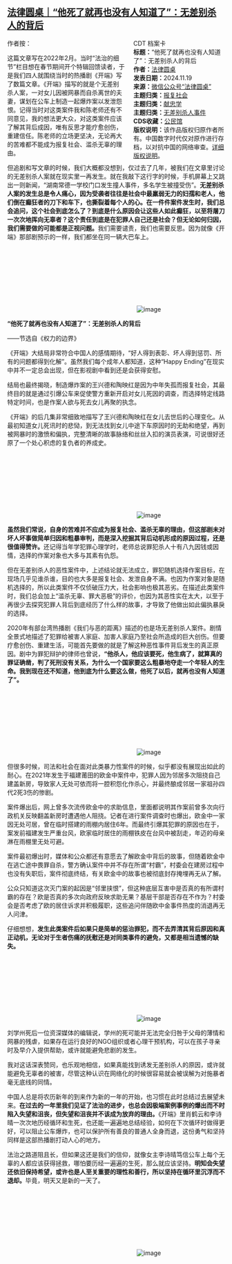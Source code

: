 <!--1732013789000-->
[法律圆桌｜“他死了就再也没有人知道了”：无差别杀人的背后](https://chinadigitaltimes.net/chinese/713237.html)
------

<div style="width:42%;float:right;padding-left:20px"><div class="su-spoiler su-spoiler-style-fancy su-spoiler-icon-chevron-circle" data-scroll-offset="0" data-anchor-in-url="no"><div class="su-spoiler-title" tabindex="0" role="button"><span class="su-spoiler-icon"></span>CDT 档案卡</div><div class="su-spoiler-content su-u-clearfix su-u-trim"><strong>标题：</strong>“他死了就再也没有人知道了”：无差别杀人的背后<br><strong>作者：</strong><a href="https://chinadigitaltimes.net/space/法律圆桌" target="_blank">法律圆桌</a><br><strong>发表日期：</strong>2024.11.19<br><strong>来源：</strong><a href="https://archive.ph/?url=原文" target="_blank">微信公众号“法律圆桌”</a><br><strong>主题归类：</strong><a href="https://chinadigitaltimes.net/space/报复社会" target="_blank">报复社会</a><br><strong>主题归类：</strong><a href="https://chinadigitaltimes.net/space/献忠学" target="_blank">献忠学</a><br><strong>主题归类：</strong><a href="https://chinadigitaltimes.net/space/无差别杀人事件" target="_blank">无差别杀人事件</a><br><strong>CDS收藏：</strong><a href="https://chinadigitaltimes.net/space/%E5%85%AC%E6%B0%91%E9%A6%86" target="_blank" rel="noopener">公民馆</a><br><strong>版权说明：</strong>该作品版权归原作者所有。中国数字时代仅对原作进行存档，以对抗中国的网络审查。<a href="https://chinadigitaltimes.net/chinese/copyright">详细版权说明</a>。</div></div></div><p>作者按：</p><p>这篇文章写在2022年2月。当时“法治的细节”栏目想在春节期间开个特辑回馈读者，于是我们四人就围绕当时的热播剧《开端》写了数篇文章。《开端》描写的就是个无差别杀人案，一对女儿因被网暴而自杀离世的夫妻，谋划在公车上制造一起爆炸案以发泄怨恨。记得当时对这类案件我和陈老师还有不同意见，我的想法更大众，对这类案件应该了解其背后成因，唯有反思才能疗愈创伤，重建信任。陈老师的立场更坚决，无论再大的苦难都不能成为报复社会、滥杀无辜的理由。</p><p>但追剧和写文章的时候，我们大概都没想到，仅过去了几年，被我们在文章里讨论的无差别杀人案就在现实里一再发生。就在我敲下这行字的时候，手机屏幕上又跳出一则新闻，“湖南常德一学校门口发生撞人事件，多名学生被撞受伤”。<strong>无差别杀人案的发生总是令人痛心，因为受袭者往往是社会中最羸弱无力的妇孺和老人，他们倒在癫狂者的刀下和车下，也撕裂着每个人的心。在一件件案件发生时，我们总会追问，这个社会到底怎么了？到底是什么原因会让这些人如此癫狂，以至将屠刀一次次地挥向无辜者？这个责任到底是在犯罪人自己还是社会？但无论如何归因，我们需要做的可能都是正视问题。</strong>我们需要谴责，我们也需要反思。因为就像《开端》那部剧预示的一样，我们都坐在同一辆大巴车上。</p><p><img decoding="async" src="data:image/svg+xml,%3Csvg%20xmlns='http://www.w3.org/2000/svg'%20viewBox='0%200%200%200'%3E%3C/svg%3E" alt="image" data-lazy-src="https://chinadigitaltimes.net/chinese/files/2024/11/post-713237-673c6edd6f9ff."><noscript><img decoding="async" src="https://chinadigitaltimes.net/chinese/files/2024/11/post-713237-673c6edd6f9ff." alt="image"></noscript></p><p><strong>“他死了就再也没有人知道了”：无差别杀人的背后‍‍</strong></p><p>——节选自《权力的边界》</p><p>《开端》大结局非常符合中国人的感情期待，“好人得到表彰、坏人得到惩罚、所有的问题都得到化解”。虽然我们每个成年人都知道，这种“Happy Ending”在现实中并不一定总会出现，但在影视剧中看到还是会获得安慰。</p><p>结局也最终揭晓，制造爆炸案的王兴德和陶映红是因为中年失孤而报复社会，其最终目的就是通过引爆公车来促使警方重新开启对女儿死因的调查，而选择特定线路特定时间，也是作案人欲与死去女儿再聚的执念。</p><p>《开端》的后几集非常细致地描写了王兴德和陶映红在女儿去世后的心理变化。从最初知道女儿死讯时的悲恸，到无法找到女儿中途下车原因时的无助和绝望，再到被网暴时的激愤和偏执，完整清晰的故事脉络和丝丝入扣的演员表演，可说很好还原了一个处心积虑的复仇者的养成史。</p><p><img decoding="async" src="data:image/svg+xml,%3Csvg%20xmlns='http://www.w3.org/2000/svg'%20viewBox='0%200%200%200'%3E%3C/svg%3E" alt="image" data-lazy-src="https://chinadigitaltimes.net/chinese/files/2024/11/post-713237-673c6edd7754c."><noscript><img decoding="async" src="https://chinadigitaltimes.net/chinese/files/2024/11/post-713237-673c6edd7754c." alt="image"></noscript></p><p><strong>虽然我们常说，自身的苦难并不应成为报复社会、滥杀无辜的理由，但这部剧未对坏人坏事做简单归因和粗暴审判，而是深入挖掘其背后动机形成的原因过程，还是很值得赞许。</strong>还记得当年学犯罪心理学时，老师总说罪犯杀人十有八九因钱或因情，选择的作案对象也大多与其素有仇怨。</p><p>但在无差别杀人的恶性案件中，上述结论就无法成立，罪犯随机选择作案目标，在现场几乎见谁杀谁，目的也大多是报复社会、发泄自身不满。也因为作案对象是随机选择的，所以此类案件不仅侦破压力大，社会影响也极其恶劣。在描述此类案件时，我们总会加上“滥杀无辜、罪大恶极”的评价，也因为其恶性实在太大，以至于再很少去探究犯罪人背后到底经历了什么样的故事，才导致了他做出如此偏执暴戾的选择。</p><p>2020年有部台湾热播剧《我们与恶的距离》描述的也是场无差别杀人案件。剧情全景式地描述了犯罪给被害人家庭、加害人家庭乃至社会所造成的巨大创伤。但要疗愈创伤、重建生活，可能首先要做的就是了解这种恶性事件背后发生的真正原因。剧中为罪犯辩护的律师也曾说，<strong>“他杀人，他应该要死，他生病了，就算真的罪证确凿，判了死刑没有关系，为什么一个国家要这么粗暴地夺走一个年轻人的生命。我到现在还不知道，他到底为什么要这么做，他死了以后，就再也没有人知道了”。</strong></p><p><img decoding="async" src="data:image/svg+xml,%3Csvg%20xmlns='http://www.w3.org/2000/svg'%20viewBox='0%200%200%200'%3E%3C/svg%3E" alt="image" data-lazy-src="https://chinadigitaltimes.net/chinese/files/2024/11/post-713237-673c6edd7e580."><noscript><img decoding="async" src="https://chinadigitaltimes.net/chinese/files/2024/11/post-713237-673c6edd7e580." alt="image"></noscript></p><p>但很多时候，司法和社会在面对此类暴力性案件的时候，似乎都没有展现出如此的耐心。在2021年发生于福建莆田的欧金中案件中，犯罪人因为邻居多次阻挠自己建盖新房，导致家人无处可依而将一腔积怨化作杀心，并最终酿成邻居一家祖孙四代2死3伤的惨剧。</p><p>案件爆出后，网上曾多次流传欧金中的求助信息，里面都说明其作案前曾多次向行政机关反映翻盖新房时遭遇他人阻挠。记者在进行案件调查时也爆出，欧金中一家因无处可居，曾在临时搭建的雨棚内居住6年。而最终引爆其犯罪的原因也在于，案发前福建发生严重台风，欧家临时居住的雨棚铁皮在台风中被刮走，年迈的母亲淋在雨棚里无处可避。</p><p>案件最初爆出时，媒体和公众都还有意愿去了解欧金中背后的故事，但随着欧金中在逃亡途中畏罪自杀，警方确认案件中并不存在所谓“村霸”，村委会在建房过程中也没有失职后，案件彻底终结，有关欧金中的故事也被彻底封存掩埋再无从了解。</p><p>公众只知道这次灭门案的起因是“邻里挟恨”，但这种底层互害中是否真的有所谓村霸的存在？欧是否真的多次向政府反映求助无果？基层干部是否存在不作为？村委会是否考虑了欧的居住诉求并积极履职，这些追问伴随欧中金事件热度的消退再无人问津。</p><p>仔细想想，<strong>发生此类案件后如果只是简单的惩治罪犯，而不去弄清其背后原因和真正动机，无论对于生者伤痛的抚慰还是对同类事件的避免，又都是相当遗憾的缺失。</strong></p><p><img decoding="async" src="data:image/svg+xml,%3Csvg%20xmlns='http://www.w3.org/2000/svg'%20viewBox='0%200%200%200'%3E%3C/svg%3E" alt="image" data-lazy-src="https://chinadigitaltimes.net/chinese/files/2024/11/post-713237-673c6edd8688a."><noscript><img decoding="async" src="https://chinadigitaltimes.net/chinese/files/2024/11/post-713237-673c6edd8688a." alt="image"></noscript></p><p>刘学州死后一位资深媒体的编辑说，学州的死可能并无法完全归咎于父母的薄情和网暴的残虐，如果存在运行良好的NGO组织或者心理干预机构，可以在孩子寻亲时及早介入提供帮助，或许就能避免悲剧的发生。</p><p>我对这话深表赞同，也乐观地相信，如果真能找到诱发无差别杀人的原因，或许就能避免无辜者的被害，尽管这种认识在网络化的时候很容易就会被误解为对施暴者毫无底线的同情。</p><p>中国人总是将农历新年的到来作为新的一年的开始，也习惯在此时总结过去展望未来。<strong>在过去的一年里我们见证了法治的进步，也总会因极端案例事例的爆出而不时陷入失望和沮丧，但失望和沮丧并不该成为放弃的理由。</strong>《开端》里肖鹤云和李诗晴一次次地历经循环和生死，也还能一遍遍地总结经验，如何在下次循环时做得更好，可以阻止公车爆炸，也可以保护所有善良的普通人全身而退，这份勇气和坚持同样是这部热播剧打动人心的地方。</p><p>法治之路道阻且长，但如果这还是我们的信仰，就像女主李诗晴笃信公车上每个无辜的人都应该获得拯救，哪怕要历经一遍遍的生死，那么就应该坚持。<strong>明知会失望还依旧保持希望，或许也是人至关重要的理性和善行，所以坚持在循环里沉浮而不退却。</strong>毕竟，明天又是新的一天了。</p><p><img decoding="async" src="data:image/svg+xml,%3Csvg%20xmlns='http://www.w3.org/2000/svg'%20viewBox='0%200%200%200'%3E%3C/svg%3E" alt="image" data-lazy-src="https://chinadigitaltimes.net/chinese/files/2024/11/post-713237-673c6edd8fd0f."><noscript><img decoding="async" src="https://chinadigitaltimes.net/chinese/files/2024/11/post-713237-673c6edd8fd0f." alt="image"></noscript></p><div class="addtoany_share_save_container addtoany_content addtoany_content_bottom"><div class="a2a_kit a2a_kit_size_32 addtoany_list" data-a2a-url="https://chinadigitaltimes.net/chinese/713237.html" data-a2a-title="法律圆桌｜“他死了就再也没有人知道了”：无差别杀人的背后"><a class="a2a_button_facebook" href="https://www.addtoany.com/add_to/facebook?linkurl=https%3A%2F%2Fchinadigitaltimes.net%2Fchinese%2F713237.html&amp;linkname=%E6%B3%95%E5%BE%8B%E5%9C%86%E6%A1%8C%EF%BD%9C%E2%80%9C%E4%BB%96%E6%AD%BB%E4%BA%86%E5%B0%B1%E5%86%8D%E4%B9%9F%E6%B2%A1%E6%9C%89%E4%BA%BA%E7%9F%A5%E9%81%93%E4%BA%86%E2%80%9D%EF%BC%9A%E6%97%A0%E5%B7%AE%E5%88%AB%E6%9D%80%E4%BA%BA%E7%9A%84%E8%83%8C%E5%90%8E" title="Facebook" rel="nofollow noopener" target="_blank"></a><a class="a2a_button_twitter" href="https://www.addtoany.com/add_to/twitter?linkurl=https%3A%2F%2Fchinadigitaltimes.net%2Fchinese%2F713237.html&amp;linkname=%E6%B3%95%E5%BE%8B%E5%9C%86%E6%A1%8C%EF%BD%9C%E2%80%9C%E4%BB%96%E6%AD%BB%E4%BA%86%E5%B0%B1%E5%86%8D%E4%B9%9F%E6%B2%A1%E6%9C%89%E4%BA%BA%E7%9F%A5%E9%81%93%E4%BA%86%E2%80%9D%EF%BC%9A%E6%97%A0%E5%B7%AE%E5%88%AB%E6%9D%80%E4%BA%BA%E7%9A%84%E8%83%8C%E5%90%8E" title="Twitter" rel="nofollow noopener" target="_blank"></a><a class="a2a_button_telegram" href="https://www.addtoany.com/add_to/telegram?linkurl=https%3A%2F%2Fchinadigitaltimes.net%2Fchinese%2F713237.html&amp;linkname=%E6%B3%95%E5%BE%8B%E5%9C%86%E6%A1%8C%EF%BD%9C%E2%80%9C%E4%BB%96%E6%AD%BB%E4%BA%86%E5%B0%B1%E5%86%8D%E4%B9%9F%E6%B2%A1%E6%9C%89%E4%BA%BA%E7%9F%A5%E9%81%93%E4%BA%86%E2%80%9D%EF%BC%9A%E6%97%A0%E5%B7%AE%E5%88%AB%E6%9D%80%E4%BA%BA%E7%9A%84%E8%83%8C%E5%90%8E" title="Telegram" rel="nofollow noopener" target="_blank"></a><a class="a2a_button_reddit" href="https://www.addtoany.com/add_to/reddit?linkurl=https%3A%2F%2Fchinadigitaltimes.net%2Fchinese%2F713237.html&amp;linkname=%E6%B3%95%E5%BE%8B%E5%9C%86%E6%A1%8C%EF%BD%9C%E2%80%9C%E4%BB%96%E6%AD%BB%E4%BA%86%E5%B0%B1%E5%86%8D%E4%B9%9F%E6%B2%A1%E6%9C%89%E4%BA%BA%E7%9F%A5%E9%81%93%E4%BA%86%E2%80%9D%EF%BC%9A%E6%97%A0%E5%B7%AE%E5%88%AB%E6%9D%80%E4%BA%BA%E7%9A%84%E8%83%8C%E5%90%8E" title="Reddit" rel="nofollow noopener" target="_blank"></a><a class="a2a_button_whatsapp" href="https://www.addtoany.com/add_to/whatsapp?linkurl=https%3A%2F%2Fchinadigitaltimes.net%2Fchinese%2F713237.html&amp;linkname=%E6%B3%95%E5%BE%8B%E5%9C%86%E6%A1%8C%EF%BD%9C%E2%80%9C%E4%BB%96%E6%AD%BB%E4%BA%86%E5%B0%B1%E5%86%8D%E4%B9%9F%E6%B2%A1%E6%9C%89%E4%BA%BA%E7%9F%A5%E9%81%93%E4%BA%86%E2%80%9D%EF%BC%9A%E6%97%A0%E5%B7%AE%E5%88%AB%E6%9D%80%E4%BA%BA%E7%9A%84%E8%83%8C%E5%90%8E" title="WhatsApp" rel="nofollow noopener" target="_blank"></a><a class="a2a_button_email" href="https://www.addtoany.com/add_to/email?linkurl=https%3A%2F%2Fchinadigitaltimes.net%2Fchinese%2F713237.html&amp;linkname=%E6%B3%95%E5%BE%8B%E5%9C%86%E6%A1%8C%EF%BD%9C%E2%80%9C%E4%BB%96%E6%AD%BB%E4%BA%86%E5%B0%B1%E5%86%8D%E4%B9%9F%E6%B2%A1%E6%9C%89%E4%BA%BA%E7%9F%A5%E9%81%93%E4%BA%86%E2%80%9D%EF%BC%9A%E6%97%A0%E5%B7%AE%E5%88%AB%E6%9D%80%E4%BA%BA%E7%9A%84%E8%83%8C%E5%90%8E" title="Email" rel="nofollow noopener" target="_blank"></a><a class="a2a_button_copy_link" href="https://www.addtoany.com/add_to/copy_link?linkurl=https%3A%2F%2Fchinadigitaltimes.net%2Fchinese%2F713237.html&amp;linkname=%E6%B3%95%E5%BE%8B%E5%9C%86%E6%A1%8C%EF%BD%9C%E2%80%9C%E4%BB%96%E6%AD%BB%E4%BA%86%E5%B0%B1%E5%86%8D%E4%B9%9F%E6%B2%A1%E6%9C%89%E4%BA%BA%E7%9F%A5%E9%81%93%E4%BA%86%E2%80%9D%EF%BC%9A%E6%97%A0%E5%B7%AE%E5%88%AB%E6%9D%80%E4%BA%BA%E7%9A%84%E8%83%8C%E5%90%8E" title="Copy Link" rel="nofollow noopener" target="_blank"></a><a class="a2a_dd addtoany_share_save addtoany_share" href="https://www.addtoany.com/share"></a></div></div>
